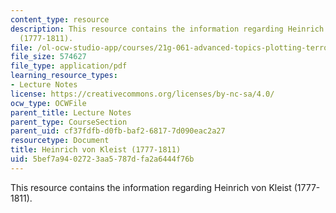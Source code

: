 ```yaml
---
content_type: resource
description: This resource contains the information regarding Heinrich von Kleist
  (1777-1811).
file: /ol-ocw-studio-app/courses/21g-061-advanced-topics-plotting-terror-in-european-culture-spring-2004/5bef7a9402723aa5787dfa2a6444f76b_MIT21G_061S04_kleist.pdf
file_size: 574627
file_type: application/pdf
learning_resource_types:
- Lecture Notes
license: https://creativecommons.org/licenses/by-nc-sa/4.0/
ocw_type: OCWFile
parent_title: Lecture Notes
parent_type: CourseSection
parent_uid: cf37fdfb-d0fb-baf2-6817-7d090eac2a27
resourcetype: Document
title: Heinrich von Kleist (1777-1811)
uid: 5bef7a94-0272-3aa5-787d-fa2a6444f76b
---
```

This resource contains the information regarding Heinrich von Kleist (1777-1811).
